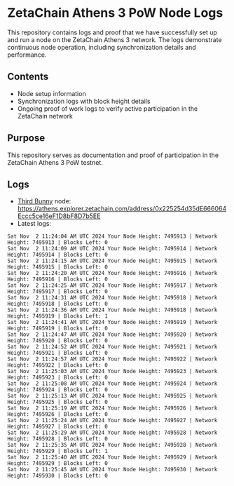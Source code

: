 # ZetaChain Athens 3 PoW Node Logs
This repository contains logs and proof that we have successfully set up and run a node on the ZetaChain Athens 3 network. The logs demonstrate continuous node operation, including synchronization details and performance.

## Contents
- Node setup information
- Synchronization logs with block height details
- Ongoing proof of work logs to verify active participation in the ZetaChain network

## Purpose
This repository serves as documentation and proof of participation in the ZetaChain Athens 3 PoW testnet.

## Logs

- [Third Bunny](https://thirdbunny.xyz/) node: https://athens.explorer.zetachain.com/address/0x225254d35dE666064Eccc5ce16eF1D8bF8D7b5EE
- Latest logs:
```
Sat Nov  2 11:24:04 AM UTC 2024 Your Node Height: 7495913 | Network Height: 7495913 | Blocks Left: 0
Sat Nov  2 11:24:09 AM UTC 2024 Your Node Height: 7495914 | Network Height: 7495914 | Blocks Left: 0
Sat Nov  2 11:24:15 AM UTC 2024 Your Node Height: 7495915 | Network Height: 7495915 | Blocks Left: 0
Sat Nov  2 11:24:20 AM UTC 2024 Your Node Height: 7495916 | Network Height: 7495916 | Blocks Left: 0
Sat Nov  2 11:24:25 AM UTC 2024 Your Node Height: 7495917 | Network Height: 7495917 | Blocks Left: 0
Sat Nov  2 11:24:31 AM UTC 2024 Your Node Height: 7495918 | Network Height: 7495918 | Blocks Left: 0
Sat Nov  2 11:24:36 AM UTC 2024 Your Node Height: 7495918 | Network Height: 7495919 | Blocks Left: 1
Sat Nov  2 11:24:41 AM UTC 2024 Your Node Height: 7495919 | Network Height: 7495919 | Blocks Left: 0
Sat Nov  2 11:24:47 AM UTC 2024 Your Node Height: 7495920 | Network Height: 7495920 | Blocks Left: 0
Sat Nov  2 11:24:52 AM UTC 2024 Your Node Height: 7495921 | Network Height: 7495921 | Blocks Left: 0
Sat Nov  2 11:24:57 AM UTC 2024 Your Node Height: 7495922 | Network Height: 7495922 | Blocks Left: 0
Sat Nov  2 11:25:03 AM UTC 2024 Your Node Height: 7495923 | Network Height: 7495923 | Blocks Left: 0
Sat Nov  2 11:25:08 AM UTC 2024 Your Node Height: 7495924 | Network Height: 7495924 | Blocks Left: 0
Sat Nov  2 11:25:13 AM UTC 2024 Your Node Height: 7495925 | Network Height: 7495925 | Blocks Left: 0
Sat Nov  2 11:25:19 AM UTC 2024 Your Node Height: 7495926 | Network Height: 7495926 | Blocks Left: 0
Sat Nov  2 11:25:24 AM UTC 2024 Your Node Height: 7495927 | Network Height: 7495927 | Blocks Left: 0
Sat Nov  2 11:25:29 AM UTC 2024 Your Node Height: 7495928 | Network Height: 7495928 | Blocks Left: 0
Sat Nov  2 11:25:35 AM UTC 2024 Your Node Height: 7495928 | Network Height: 7495929 | Blocks Left: 1
Sat Nov  2 11:25:40 AM UTC 2024 Your Node Height: 7495929 | Network Height: 7495929 | Blocks Left: 0
Sat Nov  2 11:25:45 AM UTC 2024 Your Node Height: 7495930 | Network Height: 7495930 | Blocks Left: 0
```
